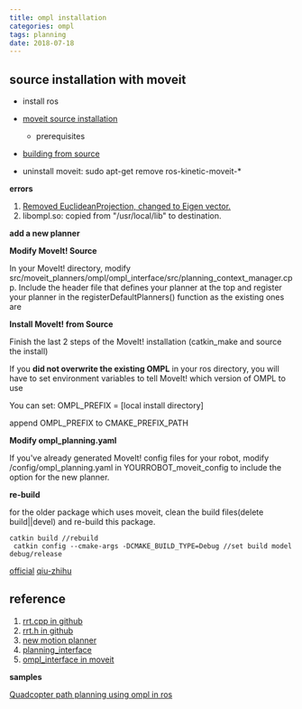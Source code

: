 ```yaml
---
title: ompl installation
categories: ompl
tags: planning
date: 2018-07-18
---
```


## source installation with moveit

- install ros
- [moveit source installation](http://moveit.ros.org/install/source/)
    - prerequisites
- [building from source](http://moveit.ros.org/install/source/dependencies/)

- uninstall moveit: sudo apt-get remove ros-kinetic-moveit-*

**errors**

1. [Removed EuclideanProjection, changed to Eigen vector.](https://github.com/ros-planning/moveit/pull/903/files)
2. libompl.so: copied from "/usr/local/lib" to destination.

**add a new planner**

**Modify MoveIt! Source**

In your MoveIt! directory, modify src/moveit_planners/ompl/ompl_interface/src/planning_context_manager.cpp. Include the header file that defines your planner at the top and register your planner in the registerDefaultPlanners() function as the existing ones are

**Install MoveIt! from Source**

Finish the last 2 steps of the MoveIt! installation (catkin_make and source the install)

If you **did not overwrite the existing OMPL**  in your ros directory, you will have to set environment variables to tell MoveIt! which version of OMPL to use

You can set: OMPL_PREFIX = [local install directory]

append OMPL_PREFIX to CMAKE_PREFIX_PATH

**Modify ompl_planning.yaml**

If you've already generated MoveIt! config files for your robot, modify /config/ompl_planning.yaml in YOURROBOT_moveit_config to include the option for the new planner.

**re-build**

for the older package which uses moveit, clean the build files(delete build||devel) and re-build this package.

```
catkin build //rebuild
 catkin config --cmake-args -DCMAKE_BUILD_TYPE=Debug //set build model debug/release
```

[official](http://moveit.ros.org/install/source/)
[qiu-zhihu](https://www.zhihu.com/question/55861914)

## reference

1. [rrt.cpp in github](https://github.com/ompl/ompl/blob/master/src/ompl/geometric/planners/rrt/src/RRT.cpp)
2. [rrt.h in github](https://github.com/ompl/ompl/blob/master/src/ompl/geometric/planners/rrt/RRT.h)
3. [new motion planner](http://ompl.kavrakilab.org/newPlanner.html)
4. [planning_interface ](http://docs.ros.org/kinetic/api/moveit_ros_planning_interface/html/index.html)
5. [ompl_interface in moveit](https://github.com/ros-planning/moveit/tree/kinetic-devel/moveit_planners/ompl/ompl_interface/src)

**samples**

[ Quadcopter path planning using ompl in ros](https://github.com/ayushgaud/path_planning)
